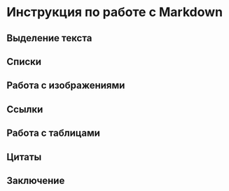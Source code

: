 # Инструкция по работе с Markdown
## Выделение текста
## Списки
## Работа с изображениями
## Ссылки
## Работа с таблицами 
## Цитаты
## Заключение 

